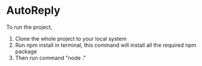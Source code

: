 # AutoReply

To run the project, 

1. Clone the whole project to your local system
2. Run npm install in terminal, this command will install all the required npm package
3. Then run command "node ."
